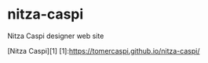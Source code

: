 # nitza-caspi
Nitza Caspi designer web site

[Nitza Caspi][1]
[1]:https://tomercaspi.github.io/nitza-caspi/
